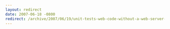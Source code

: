 ```yaml
---
layout: redirect
date: 2007-06-18 -0800
redirect: /archive/2007/06/19/unit-tests-web-code-without-a-web-server-using-httpsimulator.aspx/
---
```

